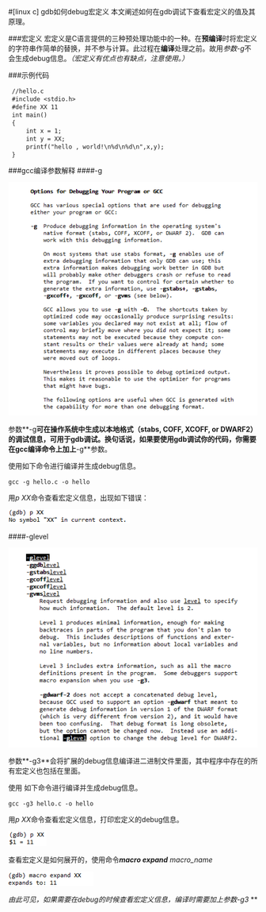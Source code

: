 #[linux c] gdb如何debug宏定义
 本文阐述如何在gdb调试下查看宏定义的值及其原理。
 
###宏定义
宏定义是C语言提供的三种预处理功能中的一种。在**预编译**时将宏定义的字符串作简单的替换，并不参与计算。此过程在**编译**处理之前。故用*参数-g*不会生成debug信息。*（宏定义有优点也有缺点，注意使用。）*

###示例代码
 
	 //hello.c 
     #include <stdio.h>
     #define XX 11
     int main()
     {
	     int x = 1;
	     int y = XX;
	     printf("hello , world!\n%d\n%d\n",x,y);
	 }

###gcc编译参数解释
####-g

![Alt text](pic/1486717946336.png) 

参数**-g**可在操作系统中生成以本地格式（stabs,  COFF, XCOFF, or DWARF2）的调试信息，可用于gdb调试。换句话说，如果要使用gdb调试你的代码，你需要在gcc编译命令上加上**-g**参数。

使用如下命令进行编译并生成debug信息。

    gcc -g hello.c -o hello

用*p XX*命令查看宏定义信息，出现如下错误：

![Alt text](pic/1486834887840.png)


####-glevel

 ![Alt text](pic/1486720608780.png)
 
 参数**-g3**会将扩展的debug信息编译进二进制文件里面，其中程序中存在的所有宏定义也包括在里面。
 
使用 如下命令进行编译并生成debug信息。

    gcc -g3 hello.c -o hello

用*p XX*命令查看宏定义信息，打印宏定义的debug信息。

![Alt text](pic/1486835771208.png)

 
 查看宏定义是如何展开的，使用命令***macro expand*** *macro_name*
 
![Alt text](pic/1486836012127.png)

**由此可见，如果需要在debug的时候查看宏定义信息，编译时需要加上参数*-g3* **
